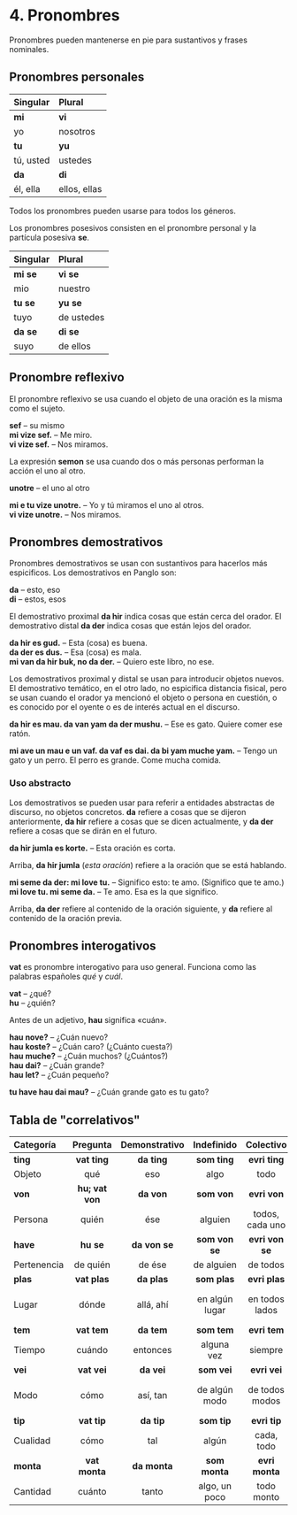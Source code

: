 
# 4. Pronombres

Pronombres pueden mantenerse en pie para sustantivos y frases nominales.

## Pronombres personales

| Singular    | Plural       |
|:------------|:-------------|
| **mi**      | **vi**       |
| yo          | nosotros     |
| **tu**      | **yu**       |
| tú, usted   | ustedes      |
| **da**      | **di**       |
| él, ella    | ellos, ellas |

Todos los pronombres pueden usarse para todos los géneros.

Los pronombres posesivos consisten en el pronombre personal y la partícula posesiva
**se**.

| Singular    | Plural       |
|:------------|:-------------|
| **mi se**   | **vi se**    |
| mio         | nuestro      |
| **tu se**   | **yu se**    |
| tuyo        | de ustedes   |
| **da se**   | **di se**    |
| suyo        | de ellos     |


## Pronombre reflexivo

El pronombre reflexivo se usa cuando el objeto de una oración es la misma como el sujeto.

**sef**
– su mismo  
**mi vize sef.**
– Me miro.  
**vi vize sef.**
– Nos miramos.

La expresión **semon** se usa cuando dos o más personas performan la acción el uno al otro.

**unotre**
– el uno al otro

**mi e tu vize unotre.**
– Yo y tú miramos el uno al otros.  
**vi vize unotre.**
– Nos miramos.


## Pronombres demostrativos

Pronombres demostrativos se usan con sustantivos para hacerlos más espicificos.
Los demostrativos en Panglo son:

**da**
– esto, eso  
**di**
– estos, esos

El demostrativo proximal
**da hir**
indica cosas que están cerca del orador.
El demostrativo distal
**da der**
indica cosas que están lejos del orador.

**da hir es gud.**
– Esta (cosa) es buena.  
**da der es dus.**
– Esa (cosa) es mala.  
**mi van da hir buk, no da der.**
– Quiero este libro, no ese.

Los demostrativos proximal y distal se usan para introducir objetos nuevos.
El demostrativo temático, en el otro lado,
no espicifica distancia fisical,
pero se usan cuando el orador ya mencionó el objeto o persona en cuestión,
o es conocido por el oyente o es de interés actual en el discurso.

**da hir es mau. da van yam da der mushu.**
– Ese es gato.  Quiere comer ese ratón.

**mi ave un mau e un vaf. da vaf es dai. da bi yam muche yam.**
– Tengo un gato y un perro. El perro es grande. Come mucha comida.


### Uso abstracto

Los demostrativos se pueden usar para referir
a entidades abstractas de discurso, no objetos concretos.
**da**
refiere a cosas que se dijeron anteriormente,
**da hir**
refiere a cosas que se dicen actualmente, y
**da der**
refiere a cosas que se dirán en el futuro.

**da hir jumla es korte.**
– Esta oración es corta.

Arriba,
**da hir jumla**
(_esta oración_) refiere a la oración que se está hablando.

**mi seme da der: mi love tu.**
– Significo esto: te amo. (Significo que te amo.)  
**mi love tu. mi seme da.**
– Te amo. Esa es la que significo.

Arriba,
**da der**
refiere al contenido de la oración siguiente, y
**da**
refiere al contenido de la oración previa.


## Pronombres interogativos

**vat**
es pronombre interogativo para uso general.
Funciona como las palabras españoles _qué_ y _cuál_.

**vat**
– ¿qué?  
**hu**
– ¿quién?

Antes de un adjetivo,
**hau**
significa «cuán».

**hau nove?**
– ¿Cuán nuevo?  
**hau koste?**
– ¿Cuán caro? (¿Cuánto cuesta?)  
**hau muche?**
– ¿Cuán muchos? (¿Cuántos?)  
**hau dai?**
– ¿Cuán grande?  
**hau let?**
– ¿Cuán pequeño?

**tu have hau dai mau?**
– ¿Cuán grande gato es tu gato?


## Tabla de "correlativos"

| Categoría     | Pregunta      | Demonstrativo | Indefinido    | Colectivo     | Negativo      |
|:--------------|:-------------:|:-------------:|:-------------:|:-------------:|:-------------:|
| **ting**      | **vat ting**  | **da ting**   | **som ting**  | **evri ting** | **no ting**   |
| Objeto        | qué           | eso           | algo          | todo          | nada          |
| **von**       |**hu; vat von**| **da von**    | **som von**   | **evri von**  | **no von**    |
| Persona       | quién         | ése           | alguien       |todos, cada uno| nadie         |
| **have**      | **hu se**     | **da von se** | **som von se**|**evri von se**| **no von se** |
| Pertenencia   | de quién      | de ése        | de alguien    | de todos      | de nadie      |
| **plas**      | **vat plas**  | **da plas**   | **som plas**  | **evri plas** | **no plas**   |
| Lugar         | dónde         | allá, ahí     | en algún lugar| en todos lados| en ningún lado|
| **tem**       | **vat tem**   | **da tem**    | **som tem**   | **evri tem**  | **no tem**    |
| Tiempo        | cuándo        | entonces      | alguna vez    | siempre       | nunca         |
| **vei**       | **vat vei**   | **da vei**    | **som vei**   | **evri vei**  | **no vei**    |
| Modo          | cómo          | así, tan      | de algún modo | de todos modos| de ningún modo|
| **tip**       | **vat tip**   | **da tip**    | **som tip**   | **evri tip**  | **no tip**    |
| Cualidad      | cómo          | tal           | algún         | cada, todo    | ningún        |
| **monta**     | **vat monta** | **da monta**  | **som monta** | **evri monta**| **no monta**  |
| Cantidad      | cuánto        | tanto         | algo, un poco | todo monto    | nada          |

